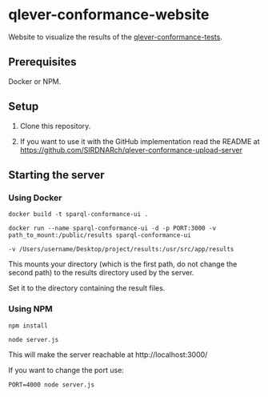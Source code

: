 # qlever-conformance-website

Website to visualize the results of the [qlever-conformance-tests](https://github.com/ad-freiburg/qlever-conformance-tests).

## Prerequisites

Docker or NPM.

## Setup

1. Clone this repository.

2. If you want to use it with the GitHub implementation read the README at https://github.com/SIRDNARch/qlever-conformance-upload-server


## Starting the server

### Using Docker

```
docker build -t sparql-conformance-ui . 
```


```
docker run --name sparql-conformance-ui -d -p PORT:3000 -v path_to_mount:/public/results sparql-conformance-ui
```

```
-v /Users/username/Desktop/project/results:/usr/src/app/results
```

This mounts your directory (which is the first path, do not change the second path) to the results directory used by the server.

Set it to the directory containing the result files.


### Using NPM
  
```
npm install
```
  
```
node server.js
```

This will make the server reachable at http://localhost:3000/  
  
If you want to change the port use:


```
PORT=4000 node server.js
```
